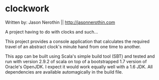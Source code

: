 clockwork
=========

Written by: Jason Nerothin || http://jasonnerothin.com

A project having to do with clocks and such...

This project provides a console application that calculates the required travel of an abstract clock's
minute hand from one time to another.

This app can be built using Scala's simple build tool (SBT) and tested and run with version 2.9.2 of scala
on top of a bootstrapped 1.7 version of Oracle's OpenJDK. I expect it would work equally well with a 1.6
JDK. All dependencies are available automagically in the build file.
